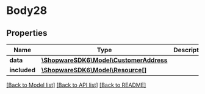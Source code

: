 # Body28

## Properties
Name | Type | Description | Notes
------------ | ------------- | ------------- | -------------
**data** | [**\ShopwareSDK6\Model\CustomerAddress**](CustomerAddress.md) |  | [optional] 
**included** | [**\ShopwareSDK6\Model\Resource[]**](Resource.md) |  | [optional] 

[[Back to Model list]](../../README.md#documentation-for-models) [[Back to API list]](../../README.md#documentation-for-api-endpoints) [[Back to README]](../../README.md)

